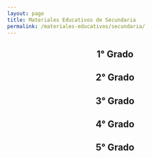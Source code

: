 ```yaml
---
layout: page
title: Materiales Educativos de Secundaria
permalink: /materiales-educativos/secundaria/
---
```


<h2>
  <center>1° Grado</center>
</h2>
<amp-carousel id="carousel-primero"
  width="auto"
  height="460"
  layout="fixed-height"
  type="slides"
  autoplay
  delay="2000"
  controls
  loop>
  <a href="https://drive.google.com/open?id=1S9L3RnlXnEMF67LMjfR_haYYbmdXaqDr"
    alt="Comprensión lectora 1, secundaria: Cuaderno de trabajo"
    target="_blank">
    <amp-img src="/assets/images/materiales-educativos/secundaria/comprension-lectora-1-secundaria-cuaderno.jpg"
      width="344"
      height="460"
      layout="fixed"></amp-img>
  </a>
  <a href="https://drive.google.com/open?id=1rVHNQrBEoQV_rlEwuijoN0YM8pTUCG6i"
    alt="Resolvamos problemas 1, secundaria: Cuaderno de trabajo de Matemática"
    target="_blank">
    <amp-img src="/assets/images/materiales-educativos/secundaria/resolvamos-problemas-1-secundaria-cuaderno-matematica.jpg"
      width="344"
      height="460"
      layout="fixed"></amp-img>
  </a>
  <a href="https://drive.google.com/open?id=16KwavzpdqS_TrsvEAiuPYSupY5Ix5Ype"
    alt="Desarrollo Personal, Ciudadanía y Cívica 1: Texto escolar"
    target="_blank">
    <amp-img src="/assets/images/materiales-educativos/secundaria/desarrollo-personal-ciudadania-civica-1-texto.jpg"
      width="344"
      height="460"
      layout="fixed"></amp-img>
  </a>
  <a href="https://drive.google.com/open?id=1rtNkdGKvm9wK2xYdTL_DxBBKOAlHamvQ"
    alt="Antología literaria 1"
    target="_blank">
    <amp-img src="/assets/images/materiales-educativos/secundaria/antologia-literaria-1-secundaria.jpg"
      width="344"
      height="460"
      layout="fixed"></amp-img>
  </a>
</amp-carousel>

<h2>
  <center>2° Grado</center>
</h2>
<amp-carousel id="carousel-segundo"
  width="auto"
  height="460"
  layout="fixed-height"
  type="slides"
  autoplay
  delay="2000"
  controls
  loop>
  <a href="https://drive.google.com/open?id=1syQRaFxjl2NJK9qtzyQOABOHi1GBk9Bj"
    alt="Comprensión lectora 2, secundaria: Cuaderno de trabajo"
    target="_blank">
    <amp-img src="/assets/images/materiales-educativos/secundaria/comprension-lectora-2-secundaria-cuaderno.jpg"
      width="344"
      height="460"
      layout="fixed"></amp-img>
  </a>
  <a href="https://drive.google.com/open?id=1XIbJJkacyxWWUl8Cj1jVr4OHcjygL-jS"
    alt="Resolvamos problemas 2, secundaria: Cuaderno de trabajo de Matemática"
    target="_blank">
    <amp-img src="/assets/images/materiales-educativos/secundaria/resolvamos-problemas-2-secundaria-cuaderno-matematica.jpg"
      width="344"
      height="460"
      layout="fixed"></amp-img>
  </a>
  <a href="https://drive.google.com/open?id=19poGDvjo_pem8WMxxNGPGP7Z9Nt8NjL0"
    alt="Desarrollo Personal, Ciudadanía y Cívica 2: Texto escolar"
    target="_blank">
    <amp-img src="/assets/images/materiales-educativos/secundaria/desarrollo-personal-ciudadania-civica-2-texto.jpg"
      width="344"
      height="460"
      layout="fixed"></amp-img>
  </a>
  <a href="https://drive.google.com/open?id=1XJL2_taolA3nnopOBQjqv7fG55pmoF05"
    alt="Antología literaria 2"
    target="_blank">
    <amp-img src="/assets/images/materiales-educativos/secundaria/antologia-literaria-2-secundaria.jpg"
      width="344"
      height="460"
      layout="fixed"></amp-img>
  </a>
</amp-carousel>

<h2>
  <center>3° Grado</center>
</h2>
<amp-carousel id="carousel-tercero"
  width="auto"
  height="460"
  layout="fixed-height"
  type="slides"
  autoplay
  delay="2000"
  controls
  loop>
  <a href="https://drive.google.com/open?id=1O6F7Rl2bJ89EvQa_B2sw4ir6MV0EDT-p"
    alt="Comprensión lectora 3, secundaria: Cuaderno de trabajo"
    target="_blank">
    <amp-img src="/assets/images/materiales-educativos/secundaria/comprension-lectora-3-secundaria-cuaderno.jpg"
      width="344"
      height="460"
      layout="fixed"></amp-img>
  </a>
  <a href="https://drive.google.com/open?id=191Y5OHXLYH8yWGR2TVayyeOJGcKJVHtB"
    alt="Resolvamos problemas 3, secundaria: Cuaderno de trabajo de Matemática"
    target="_blank">
    <amp-img src="/assets/images/materiales-educativos/secundaria/resolvamos-problemas-3-secundaria-cuaderno-matematica.jpg"
      width="344"
      height="460"
      layout="fixed"></amp-img>
  </a>
  <a href="https://drive.google.com/open?id=1cDHoQHKlocZtl-MZkg5GZy5OBkTc6opQ"
    alt="Desarrollo Personal, Ciudadanía y Cívica 3: Texto escolar"
    target="_blank">
    <amp-img src="/assets/images/materiales-educativos/secundaria/desarrollo-personal-ciudadania-civica-3-texto.jpg"
      width="344"
      height="460"
      layout="fixed"></amp-img>
  </a>
  <a href="https://drive.google.com/open?id=1SpchFjwaAvbVLmsrEqEnhCcPfuVKGsko"
    alt="Antología literaria 3"
    target="_blank">
    <amp-img src="/assets/images/materiales-educativos/secundaria/antologia-literaria-3-secundaria.jpg"
      width="344"
      height="460"
      layout="fixed"></amp-img>
  </a>
</amp-carousel>

<h2>
  <center>4° Grado</center>
</h2>
<amp-carousel id="carousel-cuarto"
  width="auto"
  height="460"
  layout="fixed-height"
  type="slides"
  autoplay
  delay="2000"
  controls
  loop>
  <a href="https://drive.google.com/open?id=1gfd4BGQtIabOY6qeLOqBHxgjGQwtG3bH"
    alt="Comprensión lectora 4, secundaria: Cuaderno de trabajo"
    target="_blank">
    <amp-img src="/assets/images/materiales-educativos/secundaria/comprension-lectora-4-secundaria-cuaderno.jpg"
      width="344"
      height="460"
      layout="fixed"></amp-img>
  </a>
  <a href="https://drive.google.com/open?id=1620JsIeqwSRCA9MGzkM86YuOr4ZO57-Z"
    alt="Resolvamos problemas 4, secundaria: Cuaderno de trabajo de Matemática"
    target="_blank">
    <amp-img src="/assets/images/materiales-educativos/secundaria/resolvamos-problemas-4-secundaria-cuaderno-matematica.jpg"
      width="344"
      height="460"
      layout="fixed"></amp-img>
  </a>
  <a href="https://drive.google.com/open?id=1KxZYG5bHaIw_yLqyRqPxRj9TIoJ_Vw0m"
    alt="Desarrollo Personal, Ciudadanía y Cívica 4: Texto escolar"
    target="_blank">
    <amp-img src="/assets/images/materiales-educativos/secundaria/desarrollo-personal-ciudadania-civica-4-texto.jpg"
      width="344"
      height="460"
      layout="fixed"></amp-img>
  </a>
  <a href="https://drive.google.com/open?id=1L3NVoX-pG9JqSv_n7eqcYt1Hs10AzK9O"
    alt="Antología literaria 4"
    target="_blank">
    <amp-img src="/assets/images/materiales-educativos/secundaria/antologia-literaria-4-secundaria.jpg"
      width="344"
      height="460"
      layout="fixed"></amp-img>
  </a>
</amp-carousel>

<h2>
  <center>5° Grado</center>
</h2>
<amp-carousel id="carousel-quinto"
  width="auto"
  height="460"
  layout="fixed-height"
  type="slides"
  autoplay
  delay="2000"
  controls
  loop>
  <a href="https://drive.google.com/open?id=1zpSXpajRNWBmmkBHAhzFppDm8Xj9TcMa"
    alt="Comprensión lectora 5, secundaria: Cuaderno de trabajo"
    target="_blank">
    <amp-img src="/assets/images/materiales-educativos/secundaria/comprension-lectora-5-secundaria-cuaderno.jpg"
      width="344"
      height="460"
      layout="fixed"></amp-img>
  </a>
  <a href="https://drive.google.com/open?id=1SUGDezzHBSAbN1rOGh23nj-rFQQ-PxNc"
    alt="Resolvamos problemas 5, secundaria: Cuaderno de trabajo de Matemática"
    target="_blank">
    <amp-img src="/assets/images/materiales-educativos/secundaria/resolvamos-problemas-5-secundaria-cuaderno-matematica.jpg"
      width="344"
      height="460"
      layout="fixed"></amp-img>
  </a>
  <a href="https://drive.google.com/open?id=1y09toMzuxLJktPVvaj1FdpiFoqLIrZ0d"
    alt="Desarrollo Personal, Ciudadanía y Cívica 5: Texto escolar"
    target="_blank">
    <amp-img src="/assets/images/materiales-educativos/secundaria/desarrollo-personal-ciudadania-civica-5-texto.jpg"
      width="344"
      height="460"
      layout="fixed"></amp-img>
  </a>
  <a href="https://drive.google.com/open?id=1CdotRko1xIHHXX0O2n0tW8dnTCqPRzM4"
    alt="Antología literaria 5"
    target="_blank">
    <amp-img src="/assets/images/materiales-educativos/secundaria/antologia-literaria-5-secundaria.jpg"
      width="344"
      height="460"
      layout="fixed"></amp-img>
  </a>
</amp-carousel>
